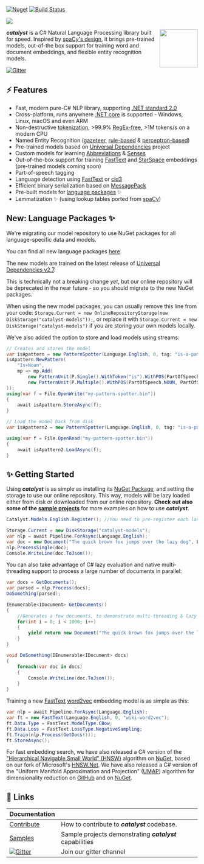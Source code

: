
[![Nuget](https://img.shields.io/nuget/v/Catalyst.svg?maxAge=0&colorB=brightgreen)](https://www.nuget.org/packages/Catalyst/) [![Build Status](https://dev.azure.com/curiosity-ai/mosaik/_apis/build/status/catalyst?branchName=master)](https://dev.azure.com/curiosity-ai/mosaik/_build/latest?definitionId=10&branchName=master)

<img src="https://raw.githubusercontent.com/curiosity-ai/catalyst/master/Catalyst/catalyst.png?token=ACDCOAYAIML2KGJTHTJP27C5KGCEC"/>

<a href="https://curiosity.ai"><img src="https://curiosity.ai/media/cat.color.square.svg" width="100" height="100" align="right" /></a>

_**catalyst**_ is a C# Natural Language Processing library built for speed. Inspired by [spaCy's design](https://spacy.io/), it brings pre-trained models, out-of-the box support for training word and document embeddings, and flexible entity recognition models.

[![Gitter](https://badges.gitter.im/curiosityai/catalyst.svg)](https://gitter.im/curiosityai/catalyst?utm_source=badge&utm_medium=badge&utm_campaign=pr-badge&utm_content=badge)

## ⚡ Features
- Fast, modern pure-C# NLP library, supporting [.NET standard 2.0](https://docs.microsoft.com/en-us/dotnet/standard/net-standard)
- Cross-platform, runs anywhere [.NET core](https://dotnet.microsoft.com/download) is supported - Windows, Linux, macOS and even ARM
- Non-destructive [tokenization](https://github.com/curiosity-ai/catalyst/blob/master/Catalyst/src/Models/Base/FastTokenizer.cs), >99.9% [RegEx-free](https://blog.codinghorror.com/regex-performance/), >1M tokens/s on a modern CPU
- Named Entity Recognition ([gazeteer](https://github.com/curiosity-ai/catalyst/blob/master/Catalyst/src/Models/EntityRecognition/Spotter.cs), [rule-based](https://github.com/curiosity-ai/catalyst/blob/master/Catalyst/src/Models/EntityRecognition/PatternSpotter.cs) & [perceptron-based](https://github.com/curiosity-ai/catalyst/blob/master/Catalyst/src/Models/EntityRecognition/AveragePerceptronEntityRecognizer.cs))
- Pre-trained models based on [Universal Dependencies](https://universaldependencies.org/) project
- Custom models for learning [Abbreviations](https://github.com/curiosity-ai/catalyst/blob/master/Catalyst/src/Models/Special/AbbreviationCapturer.cs) & [Senses](https://github.com/curiosity-ai/catalyst/blob/master/Catalyst/src/Models/EntityRecognition/Spotter.cs#L214)
- Out-of-the-box support for training [FastText](https://fasttext.cc/) and [StarSpace](https://github.com/facebookresearch/StarSpace) embeddings (pre-trained models coming soon)
- Part-of-speech tagging
- Language detection using [FastText](https://github.com/curiosity-ai/catalyst/blob/master/Catalyst/src/Models/Special/FastTextLanguageDetector.cs) or [cld3](https://github.com/curiosity-ai/catalyst/blob/master/Catalyst/src/Models/Special/LanguageDetector.cs)
- Efficient binary serialization based on [MessagePack](https://github.com/neuecc/MessagePack-CSharp/)
- Pre-built models for [language packages](https://www.nuget.org/packages?q=catalyst.models) ✨
- Lemmatization ✨ (using lookup tables ported from [spaCy](https://github.com/explosion/spacy-lookups-data))


## New: Language Packages ✨
We're migrating our model repository to use NuGet packages for all language-specific data and models. 

You can find all  new language packages [here](https://www.nuget.org/packages?q=catalyst.models). 

The new models are trained on the latest release of [Universal Dependencies v2.7](https://universaldependencies.org/).

This is technically not a breaking change *yet*, but our online repository will be deprecated in the near future - so you should migrate to the new NuGet packages.

When using the new model packages, you can usually remove this line from your code: `Storage.Current = new OnlineRepositoryStorage(new DiskStorage("catalyst-models"));`, or replace it with `Storage.Current = new DiskStorage("catalyst-models")` if you are storing your own models locally.

We've also added the option to store and load models using streams:
`````csharp
// Creates and stores the model
var isApattern = new PatternSpotter(Language.English, 0, tag: "is-a-pattern", captureTag: "IsA");
isApattern.NewPattern(
    "Is+Noun",
    mp => mp.Add(
        new PatternUnit(P.Single().WithToken("is").WithPOS(PartOfSpeech.VERB)),
        new PatternUnit(P.Multiple().WithPOS(PartOfSpeech.NOUN, PartOfSpeech.PROPN, PartOfSpeech.AUX, PartOfSpeech.DET, PartOfSpeech.ADJ))
));
using(var f = File.OpenWrite("my-pattern-spotter.bin"))
{
    await isApattern.StoreAsync(f);
}

// Load the model back from disk
var isApattern2 = new PatternSpotter(Language.English, 0, tag: "is-a-pattern", captureTag: "IsA");

using(var f = File.OpenRead("my-pattern-spotter.bin"))
{
    await isApattern2.LoadAsync(f);
}
`````


## ✨ Getting Started

Using _**catalyst**_ is as simple as installing its [NuGet Package](https://www.nuget.org/packages/Catalyst), and setting the storage to use our online repository. This way, models will be lazy loaded either from disk or downloaded from our online repository. **Check out also some of the [sample projects](https://github.com/curiosity-ai/catalyst/tree/master/samples)** for more examples on how to use _**catalyst**_.


```csharp
Catalyst.Models.English.Register(); //You need to pre-register each language (and install the respective NuGet Packages)

Storage.Current = new DiskStorage("catalyst-models");
var nlp = await Pipeline.ForAsync(Language.English);
var doc = new Document("The quick brown fox jumps over the lazy dog", Language.English);
nlp.ProcessSingle(doc);
Console.WriteLine(doc.ToJson());
```

You can also take advantage of C# lazy evaluation and native multi-threading support to process a large number of documents in parallel:

```csharp
var docs = GetDocuments();
var parsed = nlp.Process(docs);
DoSomething(parsed);

IEnumerable<IDocument> GetDocuments()
{
    //Generates a few documents, to demonstrate multi-threading & lazy evaluation
    for(int i = 0; i < 1000; i++)
    {
        yield return new Document("The quick brown fox jumps over the lazy dog", Language.English);
    }
}

void DoSomething(IEnumerable<IDocument> docs)
{
    foreach(var doc in docs)
    {
        Console.WriteLine(doc.ToJson());
    }
}
```

Training a new [FastText](https://fasttext.cc/) [word2vec](https://en.wikipedia.org/wiki/Word2vec) embedding model is as simple as this:

```csharp
var nlp = await Pipeline.ForAsync(Language.English);
var ft = new FastText(Language.English, 0, "wiki-word2vec");
ft.Data.Type = FastText.ModelType.CBow;
ft.Data.Loss = FastText.LossType.NegativeSampling;
ft.Train(nlp.Process(GetDocs()));
ft.StoreAsync();
```

For fast embedding search, we have also released a C# version of the ["Hierarchical Navigable Small World" (HNSW)](https://arxiv.org/abs/1603.09320) algorithm on [NuGet](https://www.nuget.org/packages/HNSW/), based on our fork of Microsoft's [HNSW.Net](https://github.com/curiosity-ai/hnsw.net). We have also released a C# version of the "Uniform Manifold Approximation and Projection" ([UMAP](https://umap-learn.readthedocs.io/en/latest/how_umap_works.html)) algorithm for dimensionality reduction on [GitHub](https://github.com/curiosity-ai/umap-csharp) and on [NuGet](https://www.nuget.org/packages/UMAP/).



## 📖 Links

| Documentation     |                                                           |
| ----------------- | --------------------------------------------------------- |
| [Contribute]      | How to contribute to _**catalyst**_ codebase.             |
| [Samples]         | Sample projects demonstrating _**catalyst**_ capabilities |
| [![Gitter](https://badges.gitter.im/curiosityai/catalyst.svg)](https://gitter.im/curiosityai/catalyst?utm_source=badge&utm_medium=badge&utm_campaign=pr-badge&utm_content=badge)  | Join our gitter channel                                    |

[Contribute]: https://github.com/curiosity-ai/catalyst/blob/master/CONTRIBUTING.md
[Samples]: https://github.com/curiosity-ai/catalyst/tree/master/samples
